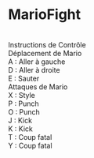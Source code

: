 # MarioFight
<br/>
Instructions de Contrôle<br/>
Déplacement de Mario<br/>
A : Aller à gauche<br/>
D : Aller à droite<br/>
E : Sauter<br/>
Attaques de Mario<br/>
X : Style<br/>
P : Punch<br/>
O : Punch<br/>
J : Kick<br/>
K : Kick<br/>
T : Coup fatal<br/>
Y : Coup fatal
